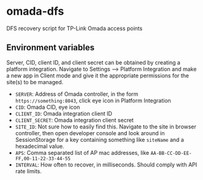 # omada-dfs
DFS recovery script for TP-Link Omada access points

## Environment variables
Server, CID, client ID, and client secret can be obtained by creating a platform integration. Navigate to Settings --> Platform Integration and make a new app in Client mode and give it the appropriate permissions for the site(s) to be managed.

- `SERVER`: Address of Omada controller, in the form `https://something:8043`, click eye icon in Platform Integration
- `CID`: Omada CID, eye icon
- `CLIENT_ID`: Omada integration client ID
- `CLIENT_SECRET`: Omada integration client secret
- `SITE_ID`: Not sure how to easily find this. Navigate to the site in browser controller, then open developer console and look around in SessionStorage for a key containing something like `siteName` and a hexadecimal value.
- `APS`: Comma separated list of AP mac addresses, like `AA-BB-CC-DD-EE-FF,00-11-22-33-44-55`
- `INTERVAL`: How often to recover, in milliseconds. Should comply with API rate limits.
